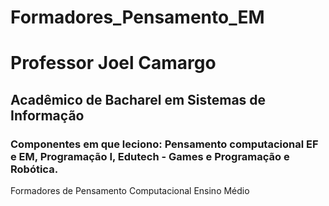# Formadores_Pensamento_EM
<h1>Professor Joel Camargo</h1>
<h2>Acadêmico de Bacharel em Sistemas de Informação</h2>
<h3>Componentes em que leciono: Pensamento computacional EF e EM, Programação I, Edutech - Games e Programação e Robótica.</h3>
Formadores de Pensamento Computacional Ensino Médio
